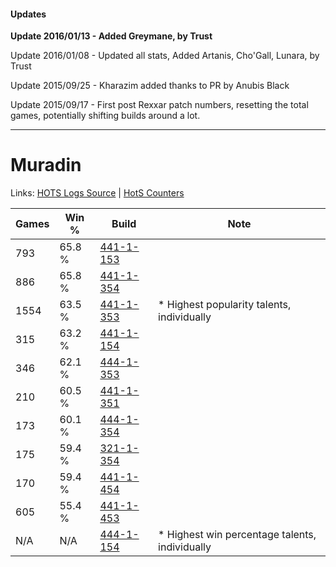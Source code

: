 #### Updates
**Update 2016/01/13 - Added Greymane, by Trust**

Update 2016/01/08 - Updated all stats, Added Artanis, Cho'Gall, Lunara, by Trust

Update 2015/09/25 - Kharazim added thanks to PR by Anubis Black

Update 2015/09/17 - First post Rexxar patch numbers, resetting the total games, potentially shifting builds around a lot.

***

# Muradin

Links: [HOTS Logs Source](https://www.hotslogs.com/Sitewide/HeroDetails?Hero=Muradin) | [HotS Counters](http://hotscounters.com/#/hero/Muradin)

Games  | Win %  | Build     | Note
-----  | -----  | -----     | ----
793    | 65.8 % | [441-1-153](http://www.heroesfire.com/hots/talent-calculator/muradin#s-MH) | 
886    | 65.8 % | [441-1-354](http://www.heroesfire.com/hots/talent-calculator/muradin#s-PQ) | 
1554   | 63.5 % | [441-1-353](http://www.heroesfire.com/hots/talent-calculator/muradin#s-PP) | * Highest popularity talents, individually
315    | 63.2 % | [441-1-154](http://www.heroesfire.com/hots/talent-calculator/muradin#s-MI) | 
346    | 62.1 % | [444-1-353](http://www.heroesfire.com/hots/talent-calculator/muradin#t5k9) | 
210    | 60.5 % | [441-1-351](http://www.heroesfire.com/hots/talent-calculator/muradin#s-PN) | 
173    | 60.1 % | [444-1-354](http://www.heroesfire.com/hots/talent-calculator/muradin#t5kA) | 
175    | 59.4 % | [321-1-354](http://www.heroesfire.com/hots/talent-calculator/muradin#oPRQ) | 
170    | 59.4 % | [441-1-454](http://www.heroesfire.com/hots/talent-calculator/muradin#s-Q-) | 
605    | 55.4 % | [441-1-453](http://www.heroesfire.com/hots/talent-calculator/muradin#s-Qz) | 
N/A    | N/A    | [444-1-154](http://www.heroesfire.com/hots/talent-calculator/muradin#t5h2) | * Highest win percentage talents, individually
